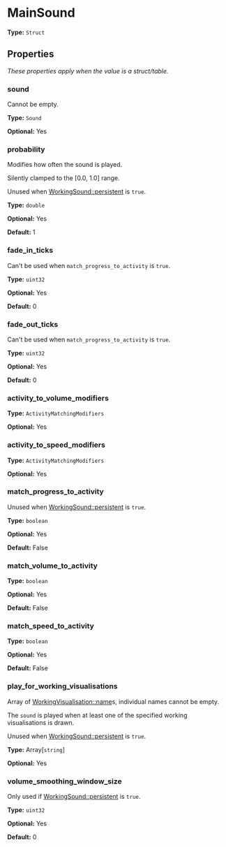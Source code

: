 # MainSound

**Type:** `Struct`

## Properties

*These properties apply when the value is a struct/table.*

### sound

Cannot be empty.

**Type:** `Sound`

**Optional:** Yes

### probability

Modifies how often the sound is played.

Silently clamped to the [0.0, 1.0] range.

Unused when [WorkingSound::persistent](prototype:WorkingSound::persistent) is `true`.

**Type:** `double`

**Optional:** Yes

**Default:** 1

### fade_in_ticks

Can't be used when `match_progress_to_activity` is `true`.

**Type:** `uint32`

**Optional:** Yes

**Default:** 0

### fade_out_ticks

Can't be used when `match_progress_to_activity` is `true`.

**Type:** `uint32`

**Optional:** Yes

**Default:** 0

### activity_to_volume_modifiers

**Type:** `ActivityMatchingModifiers`

**Optional:** Yes

### activity_to_speed_modifiers

**Type:** `ActivityMatchingModifiers`

**Optional:** Yes

### match_progress_to_activity

Unused when [WorkingSound::persistent](prototype:WorkingSound::persistent) is `true`.

**Type:** `boolean`

**Optional:** Yes

**Default:** False

### match_volume_to_activity

**Type:** `boolean`

**Optional:** Yes

**Default:** False

### match_speed_to_activity

**Type:** `boolean`

**Optional:** Yes

**Default:** False

### play_for_working_visualisations

Array of [WorkingVisualisation::name](prototype:WorkingVisualisation::name)s, individual names cannot be empty.

The `sound` is played when at least one of the specified working visualisations is drawn.

Unused when [WorkingSound::persistent](prototype:WorkingSound::persistent) is `true`.

**Type:** Array[`string`]

**Optional:** Yes

### volume_smoothing_window_size

Only used if [WorkingSound::persistent](prototype:WorkingSound::persistent) is `true`.

**Type:** `uint32`

**Optional:** Yes

**Default:** 0

